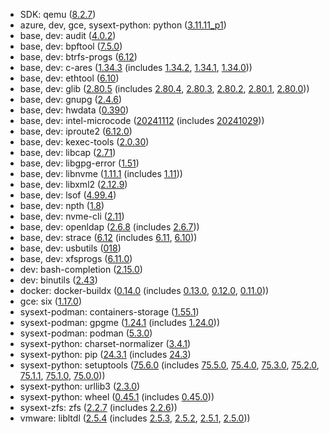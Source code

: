 - SDK: qemu ([8.2.7](https://lists.gnu.org/archive/html/qemu-devel/2024-09/msg03900.html))
- azure, dev, gce, sysext-python: python ([3.11.11_p1](https://www.python.org/downloads/release/python-31111/))
- base, dev: audit ([4.0.2](https://github.com/linux-audit/audit-userspace/releases/tag/v4.0.2))
- base, dev: bpftool ([7.5.0](https://github.com/libbpf/bpftool/releases/tag/v7.5.0))
- base, dev: btrfs-progs ([6.12](https://raw.githubusercontent.com/kdave/btrfs-progs/refs/tags/v6.12/CHANGES))
- base, dev: c-ares ([1.34.3](https://github.com/c-ares/c-ares/releases/tag/v1.34.3) (includes [1.34.2](https://github.com/c-ares/c-ares/releases/tag/v1.34.2), [1.34.1](https://github.com/c-ares/c-ares/releases/tag/v1.34.1), [1.34.0](https://github.com/c-ares/c-ares/releases/tag/v1.34.0)))
- base, dev: ethtool ([6.10](https://git.kernel.org/pub/scm/network/ethtool/ethtool.git/tree/NEWS?h=v6.10))
- base, dev: glib ([2.80.5](https://gitlab.gnome.org/GNOME/glib/-/releases/2.80.5) (includes [2.80.4](https://gitlab.gnome.org/GNOME/glib/-/releases/2.80.4), [2.80.3](https://gitlab.gnome.org/GNOME/glib/-/releases/2.80.3), [2.80.2](https://gitlab.gnome.org/GNOME/glib/-/releases/2.80.2), [2.80.1](https://gitlab.gnome.org/GNOME/glib/-/releases/2.80.1), [2.80.0](https://gitlab.gnome.org/GNOME/glib/-/releases/2.80.0)))
- base, dev: gnupg ([2.4.6](https://lists.gnupg.org/pipermail/gnupg-announce/2024q4/000486.html))
- base, dev: hwdata ([0.390](https://github.com/vcrhonek/hwdata/releases/tag/v0.390))
- base, dev: intel-microcode ([20241112](https://github.com/intel/Intel-Linux-Processor-Microcode-Data-Files/releases/tag/microcode-20241112) (includes [20241029](https://github.com/intel/Intel-Linux-Processor-Microcode-Data-Files/releases/tag/microcode-20241029)))
- base, dev: iproute2 ([6.12.0](https://lore.kernel.org/netdev/20241119092743.6a1bdcb7@hermes.local/))
- base, dev: kexec-tools ([2.0.30](https://github.com/horms/kexec-tools/commits/v2.0.30/))
- base, dev: libcap ([2.71](https://sites.google.com/site/fullycapable/release-notes-for-libcap#h.oq9dsdhihxp5))
- base, dev: libgpg-error ([1.51](https://git.gnupg.org/cgi-bin/gitweb.cgi?p=libgpg-error.git;a=blob;f=NEWS;h=75f2b2d220de4e4f53252d3367950ecb2ab85079;hb=b0bb9266010d84b30fa2dc6a2127b7e40dc03660))
- base, dev: libnvme ([1.11.1](https://github.com/linux-nvme/libnvme/releases/tag/v1.11.1) (includes [1.11](https://github.com/linux-nvme/libnvme/releases/tag/v1.11)))
- base, dev: libxml2 ([2.12.9](https://gitlab.gnome.org/GNOME/libxml2/-/releases/v2.12.9))
- base, dev: lsof ([4.99.4](https://github.com/lsof-org/lsof/releases/tag/4.99.4))
- base, dev: npth ([1.8](https://git.gnupg.org/cgi-bin/gitweb.cgi?p=npth.git;a=blob;f=NEWS;h=0f8d78958d8059de95e363a977051995e05dc691;hb=64905e765aad9de6054ef70a97fc30bd992ce999))
- base, dev: nvme-cli ([2.11](https://github.com/linux-nvme/nvme-cli/releases/tag/v2.11))
- base, dev: openldap ([2.6.8](https://git.openldap.org/openldap/openldap/-/blob/OPENLDAP_REL_ENG_2_6_8/CHANGES) (includes [2.6.7](https://git.openldap.org/openldap/openldap/-/blob/OPENLDAP_REL_ENG_2_6_7/CHANGES)))
- base, dev: strace ([6.12](https://github.com/strace/strace/releases/tag/v6.12) (includes [6.11](https://github.com/strace/strace/releases/tag/v6.11), [6.10](https://github.com/strace/strace/releases/tag/v6.10)))
- base, dev: usbutils ([018](https://git.kernel.org/pub/scm/linux/kernel/git/gregkh/usbutils.git/tree/NEWS?h=v018))
- base, dev: xfsprogs ([6.11.0](https://git.kernel.org/pub/scm/fs/xfs/xfsprogs-dev.git/tree/doc/CHANGES?h=v6.11.0))
- dev: bash-completion ([2.15.0](https://github.com/scop/bash-completion/releases/tag/2.15.0))
- dev: binutils ([2.43](https://lists.gnu.org/archive/html/info-gnu/2024-08/msg00001.html))
- docker: docker-buildx ([0.14.0](https://github.com/docker/buildx/releases/tag/v0.14.0) (includes [0.13.0](https://github.com/docker/buildx/releases/tag/v0.13.0), [0.12.0](https://github.com/docker/buildx/releases/tag/v0.12.0), [0.11.0](https://github.com/docker/buildx/releases/tag/v0.11.0)))
- gce: six ([1.17.0](https://github.com/benjaminp/six/blob/1.17.0/CHANGES))
- sysext-podman: containers-storage ([1.55.1](https://github.com/containers/storage/releases/tag/v1.55.1))
- sysext-podman: gpgme ([1.24.1](https://dev.gnupg.org/T7440) (includes [1.24.0](https://dev.gnupg.org/T7376)))
- sysext-podman: podman ([5.3.0](https://github.com/containers/podman/releases/tag/v5.3.0))
- sysext-python: charset-normalizer ([3.4.1](https://github.com/jawah/charset_normalizer/releases/tag/3.4.1))
- sysext-python: pip ([24.3.1](https://github.com/pypa/pip/blob/24.3.1/NEWS.rst) (includes [24.3](https://github.com/pypa/pip/blob/24.3/NEWS.rst))
- sysext-python: setuptools ([75.6.0](https://github.com/pypa/setuptools/blob/v75.6.0/NEWS.rst) (includes [75.5.0](https://github.com/pypa/setuptools/blob/75.5.0/NEWS.rst), [75.4.0](https://github.com/pypa/setuptools/blob/75.4.0/NEWS.rst), [75.3.0](https://github.com/pypa/setuptools/blob/75.3.0/NEWS.rst), [75.2.0](https://github.com/pypa/setuptools/blob/75.2.0/NEWS.rst), [75.1.1](https://github.com/pypa/setuptools/blob/75.1.1/NEWS.rst), [75.1.0](https://github.com/pypa/setuptools/blob/75.1.0/NEWS.rst), [75.0.0](https://github.com/pypa/setuptools/blob/75.0.0/NEWS.rst)))
- sysext-python: urllib3 ([2.3.0](https://github.com/urllib3/urllib3/releases/tag/2.3.0))
- sysext-python: wheel ([0.45.1](https://github.com/pypa/wheel/releases/tag/0.45.1) (includes [0.45.0](https://github.com/pypa/wheel/releases/tag/0.45.0)))
- sysext-zfs: zfs ([2.2.7](https://github.com/openzfs/zfs/releases/tag/zfs-2.2.7) (includes [2.2.6](https://github.com/openzfs/zfs/releases/tag/zfs-2.2.6)))
- vmware: libltdl ([2.5.4](https://savannah.gnu.org/news/?id=10693) (includes [2.5.3](https://savannah.gnu.org/news/?id=10676), [2.5.2](https://savannah.gnu.org/news/?id=10669), [2.5.1](https://savannah.gnu.org/news/?id=10660), [2.5.0](https://savannah.gnu.org/news/?id=10631)))
